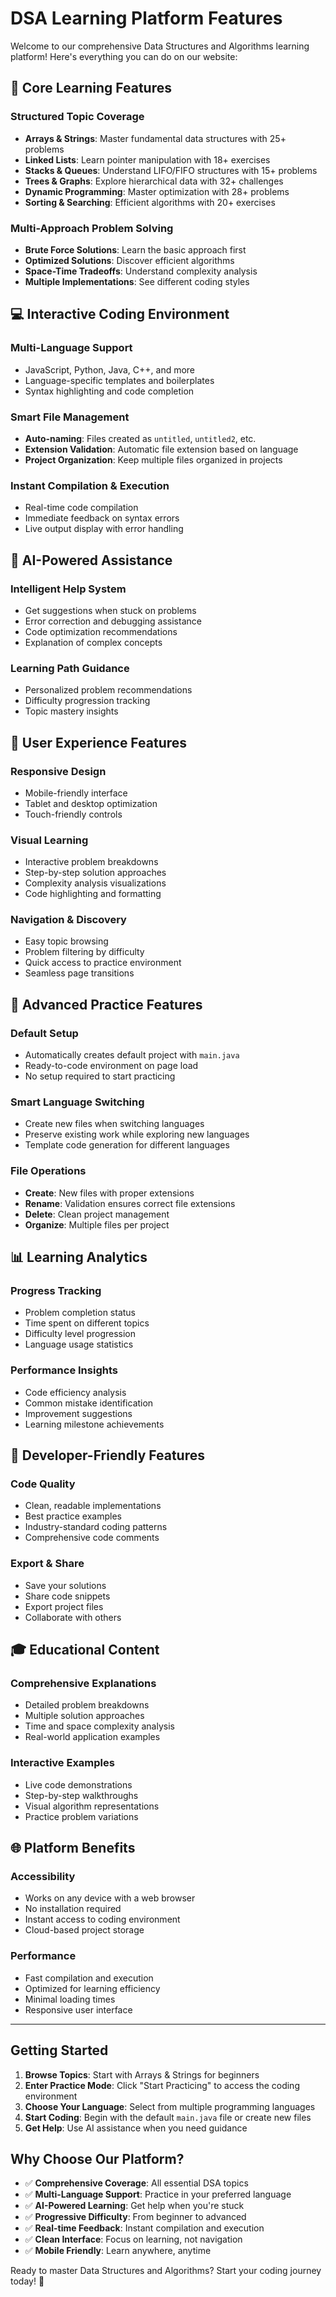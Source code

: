 
# DSA Learning Platform Features

Welcome to our comprehensive Data Structures and Algorithms learning platform! Here's everything you can do on our website:

## 🎯 Core Learning Features

### **Structured Topic Coverage**
- **Arrays & Strings**: Master fundamental data structures with 25+ problems
- **Linked Lists**: Learn pointer manipulation with 18+ exercises
- **Stacks & Queues**: Understand LIFO/FIFO structures with 15+ problems
- **Trees & Graphs**: Explore hierarchical data with 32+ challenges
- **Dynamic Programming**: Master optimization with 28+ problems
- **Sorting & Searching**: Efficient algorithms with 20+ exercises

### **Multi-Approach Problem Solving**
- **Brute Force Solutions**: Learn the basic approach first
- **Optimized Solutions**: Discover efficient algorithms
- **Space-Time Tradeoffs**: Understand complexity analysis
- **Multiple Implementations**: See different coding styles

## 💻 Interactive Coding Environment

### **Multi-Language Support**
- JavaScript, Python, Java, C++, and more
- Language-specific templates and boilerplates
- Syntax highlighting and code completion

### **Smart File Management**
- **Auto-naming**: Files created as `untitled`, `untitled2`, etc.
- **Extension Validation**: Automatic file extension based on language
- **Project Organization**: Keep multiple files organized in projects

### **Instant Compilation & Execution**
- Real-time code compilation
- Immediate feedback on syntax errors
- Live output display with error handling

## 🤖 AI-Powered Assistance

### **Intelligent Help System**
- Get suggestions when stuck on problems
- Error correction and debugging assistance
- Code optimization recommendations
- Explanation of complex concepts

### **Learning Path Guidance**
- Personalized problem recommendations
- Difficulty progression tracking
- Topic mastery insights

## 🎨 User Experience Features

### **Responsive Design**
- Mobile-friendly interface
- Tablet and desktop optimization
- Touch-friendly controls

### **Visual Learning**
- Interactive problem breakdowns
- Step-by-step solution approaches
- Complexity analysis visualizations
- Code highlighting and formatting

### **Navigation & Discovery**
- Easy topic browsing
- Problem filtering by difficulty
- Quick access to practice environment
- Seamless page transitions

## 🚀 Advanced Practice Features

### **Default Setup**
- Automatically creates default project with `main.java`
- Ready-to-code environment on page load
- No setup required to start practicing

### **Smart Language Switching**
- Create new files when switching languages
- Preserve existing work while exploring new languages
- Template code generation for different languages

### **File Operations**
- **Create**: New files with proper extensions
- **Rename**: Validation ensures correct file extensions
- **Delete**: Clean project management
- **Organize**: Multiple files per project

## 📊 Learning Analytics

### **Progress Tracking**
- Problem completion status
- Time spent on different topics
- Difficulty level progression
- Language usage statistics

### **Performance Insights**
- Code efficiency analysis
- Common mistake identification
- Improvement suggestions
- Learning milestone achievements

## 🔧 Developer-Friendly Features

### **Code Quality**
- Clean, readable implementations
- Best practice examples
- Industry-standard coding patterns
- Comprehensive code comments

### **Export & Share**
- Save your solutions
- Share code snippets
- Export project files
- Collaborate with others

## 🎓 Educational Content

### **Comprehensive Explanations**
- Detailed problem breakdowns
- Multiple solution approaches
- Time and space complexity analysis
- Real-world application examples

### **Interactive Examples**
- Live code demonstrations
- Step-by-step walkthroughs
- Visual algorithm representations
- Practice problem variations

## 🌐 Platform Benefits

### **Accessibility**
- Works on any device with a web browser
- No installation required
- Instant access to coding environment
- Cloud-based project storage

### **Performance**
- Fast compilation and execution
- Optimized for learning efficiency
- Minimal loading times
- Responsive user interface

---

## Getting Started

1. **Browse Topics**: Start with Arrays & Strings for beginners
2. **Enter Practice Mode**: Click "Start Practicing" to access the coding environment
3. **Choose Your Language**: Select from multiple programming languages
4. **Start Coding**: Begin with the default `main.java` file or create new files
5. **Get Help**: Use AI assistance when you need guidance

## Why Choose Our Platform?

- ✅ **Comprehensive Coverage**: All essential DSA topics
- ✅ **Multi-Language Support**: Practice in your preferred language
- ✅ **AI-Powered Learning**: Get help when you're stuck
- ✅ **Progressive Difficulty**: From beginner to advanced
- ✅ **Real-time Feedback**: Instant compilation and execution
- ✅ **Clean Interface**: Focus on learning, not navigation
- ✅ **Mobile Friendly**: Learn anywhere, anytime

Ready to master Data Structures and Algorithms? Start your coding journey today! 🚀
